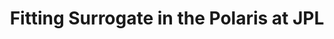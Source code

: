---
layout: default
categories: ['Industry']
title: Fitting Surrogate in the Polaris at JPL
authors: WG Bircher
thing: I used SolidWorks to find a configuration of <a href="https://www.jpl.nasa.gov/spaceimages/details.php?id=PIA18792">JPL's 21 Degree of Freedom Surrogate robot</a> fit for driving a Polaris Ranger, as part of the <a href="https://www.darpa.mil/program/darpa-robotics-challenge">DARPA Robotics Challenge</a>
year: 2014
award:
doi: http://dx.doi.org/XX.XXX/
---